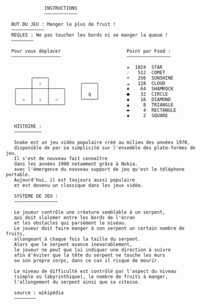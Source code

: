                   INSTRUCTIONS
                  ――――――――――――

      BUT DU JEU : Manger le plus de fruit !
      ――――――――――――
      REGLES : Ne pas toucher les bords ni se manger la queue !
      ――――――――    

      Pour vous déplacer                        Point par Food :                
      ――――――――――――――――――                        ――――――――――――――――

                                                ★  1024  STAR
                                                ☄   512  COMET
             ╭─────╮                            ☀   256  SUNSHINE
             │  ⇧  │           ╭─────╮          ☁   128  CLOUD
       ╭─────┼─────┼─────╮     │     │          ☘    64  SHAMROCK
       │     │     │     │     │  q  │          ●    32  CIRCLE
       │  ⇦  │  ⇩  │  ⇨  │     ╰─────╯          ◆    16  DIAMOND
       ╰─────┴─────┴─────╯                      ▲     8  TRIANGLE
                                                ▬     4  RECTANGLE
                                                ▪     2  SQUARE      
       
       HISTOIRE :   
       ――――――――――

       Snake est un jeu vidéo populaire créé au milieu des années 1970, 
       disponible de par sa simplicité sur l'ensemble des plate-formes de jeu.
       Il s'est de nouveau fait connaître 
       dans les années 1990 notamment grâce à Nokia.
       avec l'émergence du nouveau support de jeu qu'est le téléphone portable. 
       Aujourd'hui, il est toujours aussi populaire 
       et est devenu un classique dans les jeux vidéo. 

       SYSTEME DE JEU :
       ――――――――――――――――

       Le joueur contrôle une créature semblable à un serpent, 
       qui doit slalomer entre les bords de l'écran 
       et les obstacles qui parsèment le niveau. 
       Le joueur doit faire manger à son serpent un certain nombre de fruits, 
       allongeant à chaque fois la taille du serpent. 
       Alors que le serpent avance inexorablement, 
       le joueur ne peut que lui indiquer une direction à suivre
       afin d'éviter que la tête du serpent ne touche les murs
       ou son propre corps, dans ce cas il risque de mourir.

       Le niveau de difficulté est contrôlé par l'aspect du niveau 
       (simple ou labyrinthique), le nombre de fruits à manger, 
       l'allongement du serpent ainsi que sa vitesse.

       source : wikipédia
       ――――――――
